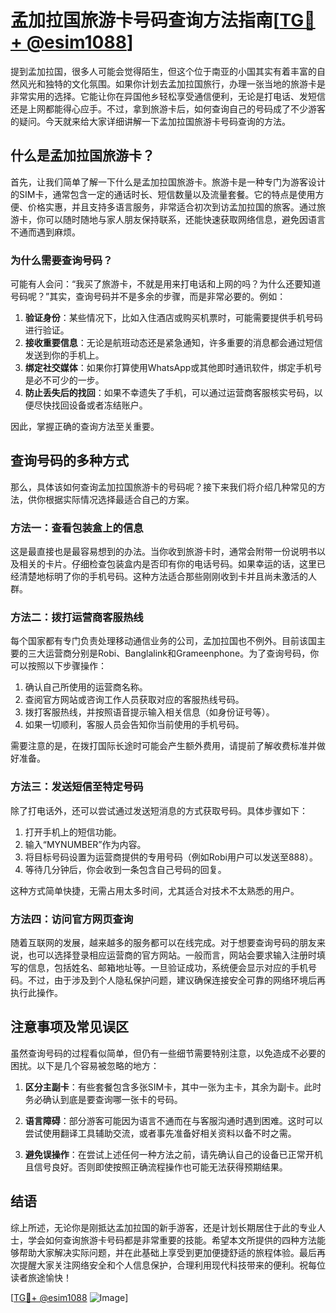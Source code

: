 # 孟加拉国旅游卡号码查询方法指南[[TG💪+ @esim1088](https://t.me/s/esim1088)]

提到孟加拉国，很多人可能会觉得陌生，但这个位于南亚的小国其实有着丰富的自然风光和独特的文化氛围。如果你计划去孟加拉国旅行，办理一张当地的旅游卡是非常实用的选择。它能让你在异国他乡轻松享受通信便利，无论是打电话、发短信还是上网都能得心应手。不过，拿到旅游卡后，如何查询自己的号码成了不少游客的疑问。今天就来给大家详细讲解一下孟加拉国旅游卡号码查询的方法。

## 什么是孟加拉国旅游卡？

首先，让我们简单了解一下什么是孟加拉国旅游卡。旅游卡是一种专门为游客设计的SIM卡，通常包含一定的通话时长、短信数量以及流量套餐。它的特点是使用方便、价格实惠，并且支持多语言服务，非常适合初次到访孟加拉国的旅客。通过旅游卡，你可以随时随地与家人朋友保持联系，还能快速获取网络信息，避免因语言不通而遇到麻烦。

### 为什么需要查询号码？

可能有人会问：“我买了旅游卡，不就是用来打电话和上网的吗？为什么还要知道号码呢？”其实，查询号码并不是多余的步骤，而是非常必要的。例如：

1. **验证身份**：某些情况下，比如入住酒店或购买机票时，可能需要提供手机号码进行验证。
2. **接收重要信息**：无论是航班动态还是紧急通知，许多重要的消息都会通过短信发送到你的手机上。
3. **绑定社交媒体**：如果你打算使用WhatsApp或其他即时通讯软件，绑定手机号是必不可少的一步。
4. **防止丢失后的找回**：如果不幸遗失了手机，可以通过运营商客服核实号码，以便尽快找回设备或者冻结账户。

因此，掌握正确的查询方法至关重要。

## 查询号码的多种方式

那么，具体该如何查询孟加拉国旅游卡的号码呢？接下来我们将介绍几种常见的方法，供你根据实际情况选择最适合自己的方案。

### 方法一：查看包装盒上的信息

这是最直接也是最容易想到的办法。当你收到旅游卡时，通常会附带一份说明书以及相关的卡片。仔细检查包装盒内是否印有你的电话号码。如果幸运的话，这里已经清楚地标明了你的手机号码。这种方法适合那些刚刚收到卡并且尚未激活的人群。

### 方法二：拨打运营商客服热线

每个国家都有专门负责处理移动通信业务的公司，孟加拉国也不例外。目前该国主要的三大运营商分别是Robi、Banglalink和Grameenphone。为了查询号码，你可以按照以下步骤操作：

1. 确认自己所使用的运营商名称。
2. 查阅官方网站或咨询工作人员获取对应的客服热线号码。
3. 拨打客服热线，并按照语音提示输入相关信息（如身份证号等）。
4. 如果一切顺利，客服人员会告知你当前使用的手机号码。

需要注意的是，在拨打国际长途时可能会产生额外费用，请提前了解收费标准并做好准备。

### 方法三：发送短信至特定号码

除了打电话外，还可以尝试通过发送短消息的方式获取号码。具体步骤如下：

1. 打开手机上的短信功能。
2. 输入“MYNUMBER”作为内容。
3. 将目标号码设置为运营商提供的专用号码（例如Robi用户可以发送至888）。
4. 等待几分钟后，你会收到一条包含自己号码的回复。

这种方式简单快捷，无需占用太多时间，尤其适合对技术不太熟悉的用户。

### 方法四：访问官方网页查询

随着互联网的发展，越来越多的服务都可以在线完成。对于想要查询号码的朋友来说，也可以选择登录相应运营商的官方网站。一般而言，网站会要求输入注册时填写的信息，包括姓名、邮箱地址等。一旦验证成功，系统便会显示对应的手机号码。不过，由于涉及到个人隐私保护问题，建议确保连接安全可靠的网络环境后再执行此操作。

## 注意事项及常见误区

虽然查询号码的过程看似简单，但仍有一些细节需要特别注意，以免造成不必要的困扰。以下是几个容易被忽略的地方：

1. **区分主副卡**：有些套餐包含多张SIM卡，其中一张为主卡，其余为副卡。此时务必确认到底是要查询哪一张卡的号码。
   
2. **语言障碍**：部分游客可能因为语言不通而在与客服沟通时遇到困难。这时可以尝试使用翻译工具辅助交流，或者事先准备好相关资料以备不时之需。

3. **避免误操作**：在尝试上述任何一种方法之前，请先确认自己的设备已正常开机且信号良好。否则即使按照正确流程操作也可能无法获得预期结果。

## 结语

综上所述，无论你是刚抵达孟加拉国的新手游客，还是计划长期居住于此的专业人士，学会如何查询旅游卡号码都是非常重要的技能。希望本文所提供的四种方法能够帮助大家解决实际问题，并在此基础上享受到更加便捷舒适的旅程体验。最后再次提醒大家关注网络安全和个人信息保护，合理利用现代科技带来的便利。祝每位读者旅途愉快！

[[TG💪+ @esim1088](https://t.me/s/esim1088) ![Image](https://i.postimg.cc/4NQfJmqS/Snipaste-2025-05-13-00-14-12.png)]